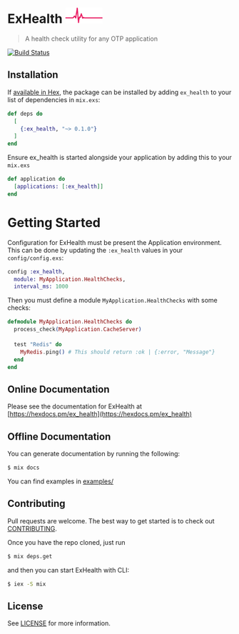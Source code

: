 # ExHealth ![ExHealth](logo.png)
> A health check utility for any OTP application

[![Build Status](https://circleci.com/gh/MatchedPattern/ex_health/tree/master.svg?style=svg&circle-token=8ed28fee90111e2a034b0d71e0fcf8ae18bba641)](https://circleci.com/gh/MatchedPattern/ex_health/tree/master)


## Installation

If [available in Hex](https://hex.pm/docs/publish), the package can be installed
by adding `ex_health` to your list of dependencies in `mix.exs`:

```elixir
def deps do
  [
    {:ex_health, "~> 0.1.0"}
  ]
end
```

Ensure ex_health is started alongside your application by adding this to your `mix.exs`

```elixir
def application do
  [applications: [:ex_health]]
end
```

# Getting Started

Configuration for ExHealth must be present the Application environment. This
can be done by updating the `:ex_health` values in your `config/config.exs`:
```elixir
config :ex_health,
  module: MyApplication.HealthChecks,
  interval_ms: 1000
```

Then you must define a module `MyApplication.HealthChecks` with some checks:
```elixir
defmodule MyApplication.HealthChecks do
  process_check(MyApplication.CacheServer)

  test "Redis" do
    MyRedis.ping() # This should return :ok | {:error, "Message"}
  end
end
```

## Online Documentation

Please see the documentation for ExHealth at [https://hexdocs.pm/ex_health](https://hexdocs.pm/ex_health)

## Offline Documentation

You can generate documentation by running the following:
```bash
$ mix docs
```

You can find examples in [examples/](examples/)

## Contributing

Pull requests are welcome. The best way to get started is to check out [CONTRIBUTING](CONTRIBUTING.md).

Once you have the repo cloned, just run
```bash
$ mix deps.get
```

and then you can start ExHealth with CLI:
```bash
$ iex -S mix
```

## License

See [LICENSE](LICENSE) for more information.

